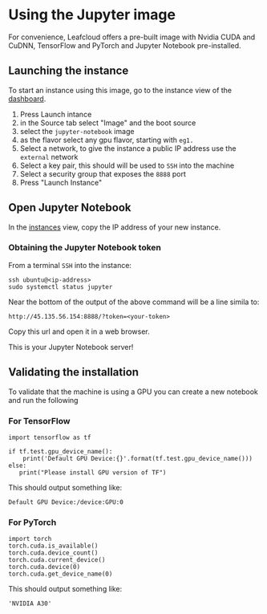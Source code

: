 # Using the Jupyter image

For convenience, Leafcloud offers a pre-built image with Nvidia CUDA and CuDNN, TensorFlow and PyTorch and Jupyter Notebook pre-installed.

## Launching the instance

To start an instance using this image, go to the instance view of the [dashboard](https://create.leaf.cloud/project/instances/).
1. Press Launch intance
1. in the Source tab select "Image" and the boot source
1. select the `jupyter-notebook` image
1. as the flavor select any gpu flavor, starting with `eg1.`
1. Select a network, to give the instance a public IP address use the `external` network
1. Select a key pair, this should will be used to `SSH` into the machine
1. Select a security group that exposes the `8888` port
1. Press "Launch Instance"

## Open Jupyter Notebook

In the [instances](https://create.leaf.cloud/project/instances/) view, copy the IP address of your new instance.

### Obtaining the Jupyter Notebook token
From a terminal `SSH` into the instance:
```
ssh ubuntu@<ip-address>
sudo systemctl status jupyter
```

Near the bottom of the output of the above command will be a line simila to:
```
http://45.135.56.154:8888/?token=<your-token>
```
Copy this url and open it in a web browser.

This is your Jupyter Notebook server!

## Validating the installation

To validate that the machine is using a GPU you can create a new notebook and run the following

### For TensorFlow
```
import tensorflow as tf 

if tf.test.gpu_device_name(): 
    print('Default GPU Device:{}'.format(tf.test.gpu_device_name()))
else:
   print("Please install GPU version of TF")
```

This should output something like:
```
Default GPU Device:/device:GPU:0
```

### For PyTorch
```
import torch
torch.cuda.is_available()
torch.cuda.device_count()
torch.cuda.current_device()
torch.cuda.device(0)
torch.cuda.get_device_name(0)
```

This should output something like:
```
'NVIDIA A30'
```
